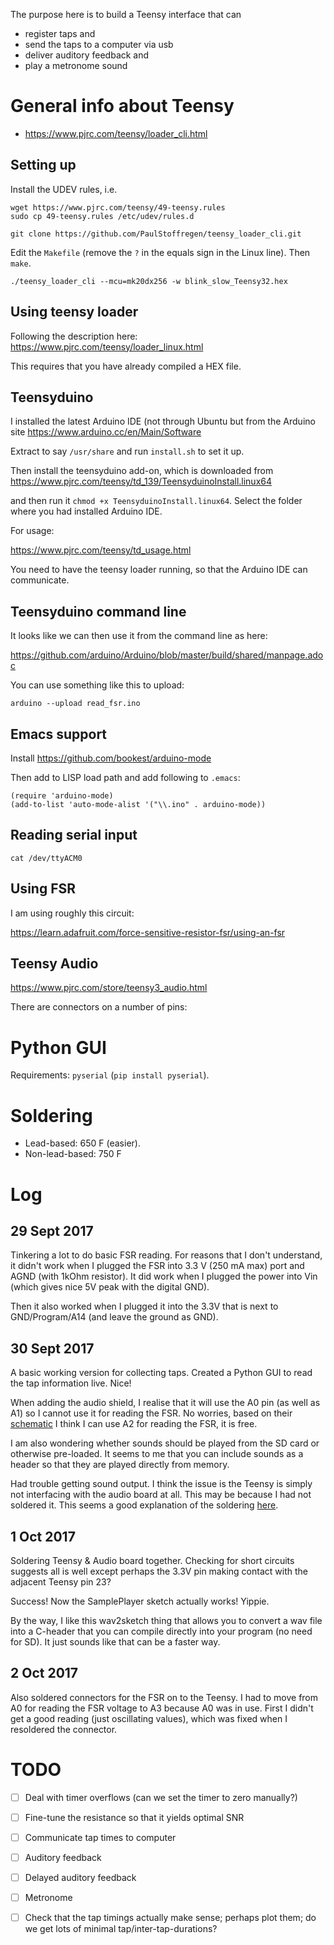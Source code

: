 
The purpose here is to build a Teensy interface that can 
- register taps and
- send the taps to a computer via usb
- deliver auditory feedback and
- play a metronome sound



# General info about Teensy

* https://www.pjrc.com/teensy/loader_cli.html


## Setting up

Install the UDEV rules, i.e.

```
wget https://www.pjrc.com/teensy/49-teensy.rules
sudo cp 49-teensy.rules /etc/udev/rules.d
```


```
git clone https://github.com/PaulStoffregen/teensy_loader_cli.git
```

Edit the `Makefile` (remove the `?` in the equals sign in the Linux line).
Then `make`.

```
./teensy_loader_cli --mcu=mk20dx256 -w blink_slow_Teensy32.hex
```



## Using teensy loader
Following the description here:
https://www.pjrc.com/teensy/loader_linux.html

This requires that you have already compiled a HEX file.




## Teensyduino

I installed the latest Arduino IDE (not through Ubuntu but from the Arduino site https://www.arduino.cc/en/Main/Software

Extract to say `/usr/share` and run `install.sh` to set it up.

Then install the teensyduino add-on, which is downloaded from
https://www.pjrc.com/teensy/td_139/TeensyduinoInstall.linux64

and then run it `chmod +x TeensyduinoInstall.linux64`. Select the folder where you had installed Arduino IDE.


For usage:

https://www.pjrc.com/teensy/td_usage.html

You need to have the teensy loader running, so that the Arduino IDE can communicate.



## Teensyduino command line
It looks like we can then use it from the command line as here:

https://github.com/arduino/Arduino/blob/master/build/shared/manpage.adoc

You can use something like this to upload:
```
arduino --upload read_fsr.ino
```




## Emacs support

Install https://github.com/bookest/arduino-mode

Then add to LISP load path and add following to `.emacs`:
```
(require 'arduino-mode)
(add-to-list 'auto-mode-alist '("\\.ino" . arduino-mode))
```






## Reading serial input

```
cat /dev/ttyACM0
```




## Using FSR
I am using roughly this circuit:

https://learn.adafruit.com/force-sensitive-resistor-fsr/using-an-fsr




## Teensy Audio

https://www.pjrc.com/store/teensy3_audio.html

There are connectors on a number of pins:





# Python GUI

Requirements: `pyserial` (`pip install pyserial`).




# Soldering

* Lead-based: 650 F (easier).
* Non-lead-based: 750 F





# Log

## 29 Sept 2017
Tinkering a lot to do basic FSR reading. For reasons that I don't understand, it didn't work when I plugged the FSR into 3.3 V (250 mA max) port and AGND (with 1kOhm resistor). It did work when I plugged the power into Vin (which gives nice 5V peak with the digital GND).

Then it also worked when I plugged it into the 3.3V that is next to GND/Program/A14 (and leave the ground as GND).


## 30 Sept 2017
A basic working version for collecting taps. Created a Python GUI to read the tap information live. Nice!

When adding the audio shield, I realise that it will use the A0 pin (as well as A1) so I cannot use it for reading the FSR. No worries, based on their [schematic](https://www.pjrc.com/store/teensy3_audio_pins.png) I think I can use A2 for reading the FSR, it is free.

I am also wondering whether sounds should be played from the SD card or otherwise pre-loaded. It seems to me that you can include sounds as a header so that they are played directly from memory.

Had trouble getting sound output. I think the issue is the Teensy is simply not interfacing with the audio board at all. This may be because I had not soldered it. This seems a good explanation of the soldering [here](https://www.youtube.com/watch?v=37mW1i_oEpA).



## 1 Oct 2017

Soldering Teensy & Audio board together. Checking for short circuits suggests all is well except perhaps the 3.3V pin making contact with the adjacent Teensy pin 23?

Success! Now the SamplePlayer sketch actually works! Yippie.

By the way, I like this wav2sketch thing that allows you to convert a wav file into a C-header that you can compile directly into your program (no need for SD). It just sounds like that can be a faster way.



## 2 Oct 2017

Also soldered connectors for the FSR on to the Teensy. I had to move from A0 for reading the FSR voltage to A3 because A0 was in use. First I didn't get a good reading (just oscillating values), which was fixed when I resoldered the connector.






# TODO

- [ ] Deal with timer overflows (can we set the timer to zero manually?)
- [ ] Fine-tune the resistance so that it yields optimal SNR
- [ ] Communicate tap times to computer
- [ ] Auditory feedback
- [ ] Delayed auditory feedback
- [ ] Metronome
- [ ] Check that the tap timings actually make sense; perhaps plot them; do we get lots of minimal tap/inter-tap-durations?



